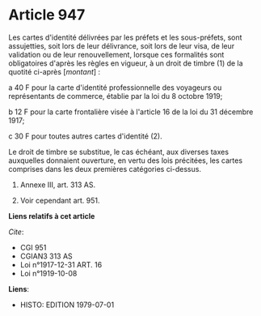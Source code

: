 # Article 947

Les cartes d'identité délivrées par les préfets et les sous-préfets, sont assujetties, soit lors de leur délivrance, soit
lors de leur visa, de leur validation ou de leur renouvellement, lorsque ces formalités sont obligatoires d'après les règles
en vigueur, à un droit de timbre (1) de la quotité ci-après [*montant*] :

a   40 F pour la carte d'identité professionnelle des voyageurs ou représentants de commerce, établie par la loi du 8 octobre
1919;

b  12 F pour la carte frontalière visée à l'article 16 de la loi du 31 décembre 1917;

c  30 F pour toutes autres cartes d'identité (2).

Le droit de timbre se substitue, le cas échéant, aux diverses taxes auxquelles donnaient ouverture, en vertu des lois
précitées, les cartes comprises dans les deux premières catégories ci-dessus.

1)  Annexe III, art. 313 AS.

2)  Voir cependant art. 951.

**Liens relatifs à cet article**

_Cite_:

  - CGI 951
  - CGIAN3 313 AS
  - Loi n°1917-12-31 ART. 16
  - Loi n°1919-10-08

**Liens**:

  - HISTO: EDITION 1979-07-01
